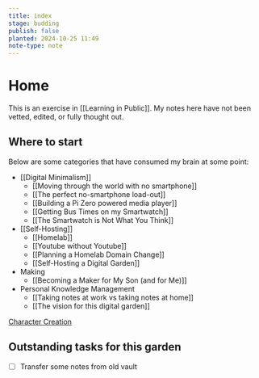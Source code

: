 ```yaml
---
title: index
stage: budding
publish: false
planted: 2024-10-25 11:49
note-type: note
---
```

# Home

This is an exercise in [[Learning in Public]]. My notes here have not been vetted, edited, or fully thought out.

## Where to start
Below are some categories that have consumed my brain at some point:

- [[Digital Minimalism]]
	- [[Moving through the world with no smartphone]]
	- [[The perfect no-smartphone load-out]]
	- [[Building a Pi Zero powered media player]]
	- [[Getting Bus Times on my Smartwatch]]
	- [[The Smartwatch is Not What You Think]]
- [[Self-Hosting]]
	- [[Homelab]]
	- [[Youtube without Youtube]]
	- [[Planning a Homelab Domain Change]]
	- [[Self-Hosting a Digital Garden]]
- Making
	- [[Becoming a Maker for My Son (and for Me)]]
- Personal Knowledge Management
	- [[Taking notes at work vs taking notes at home]]
	- [[The vision for this digital garden]]

[Character Creation](Character%20Creation.md)
## Outstanding tasks for this garden
- [ ] Transfer some notes from old vault

